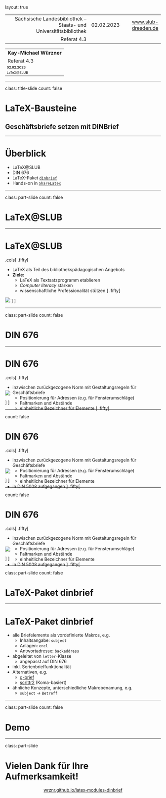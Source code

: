 layout: true
  
<div class="my-header"></div>

<div class="my-footer">
  <table>
    <tr>
      <td style="text-align:right">Sächsische Landesbibliothek – Staats- und Universitätsbibliothek</td>
      <td>02.02.2023</td>
      <td style="text-align:right"><a href="https://www.slub-dresden.de/">www.slub-dresden.de</a></td>
    </tr>
    <tr>
      <td style="text-align:right">Referat 4.3</td>
      <td />
    </tr>
  </table>
</div>

<div class="my-title-footer">
  <table>
    <tr>
      <td style="text-align:left"><b>Kay-Michael Würzner</b></td>
    </tr>
    <tr>
      <td style="text-align:left">Referat 4.3</td>
    </tr>
    <tr>
      <td style="font-size:8pt"><b>02.02.2023</b></td>
    </tr>
    <tr>
      <td style="font-size:8pt">LaTeX@SLUB</td>
    </tr>
  </table>
</div>

---

class: title-slide
count: false

# LaTeX-Bausteine
## Geschäftsbriefe setzen mit DINBrief

---

# Überblick

- LaTeX@SLUB
- DIN 676
- LaTeX-Paket [`dinbrief`](https://tex.zih.tu-dresden.de/)
- Hands-on in [`ShareLatex`](https://tex.zih.tu-dresden.de/)

---

class: part-slide
count: false

# LaTeX@SLUB

---

# LaTeX@SLUB

.cols[
.fifty[
- LaTeX als Teil des bibliothekspädagogischen Angebots
- **Ziele:**
  + LaTeX als Textsatzprogramm etablieren
  + *Computer literacy* stärken
  + wissenschaftliche Professionalität stützen
]
.fifty[
<img src="img/program.svg">
]
]

---

class: part-slide
count: false

# DIN 676

---

# DIN 676

.cols[
.fifty[
- inzwischen zurückgezogene Norm mit Gestaltungsregeln für Geschäftsbriefe
  + Positionierung für Adressen (e.g. für Fensterumschläge)
  + Faltmarken und Abstände
  + einheitliche Bezeichner für Elemente
]
.fifty[
<p style="margin-top:-80px">
<img src="img/din676.png">
</p>
]
]

---

count: false

# DIN 676

.cols[
.fifty[
- inzwischen zurückgezogene Norm mit Gestaltungsregeln für Geschäftsbriefe
  + Positionierung für Adressen (e.g. für Fensterumschläge)
  + Faltmarken und Abstände
  + einheitliche Bezeichner für Elemente
- in DIN 5008 aufgegangen
]
.fifty[
<p style="margin-top:-80px">
<img src="img/din676.png">
</p>
]
]

---

count: false

# DIN 676

.cols[
.fifty[
- inzwischen zurückgezogene Norm mit Gestaltungsregeln für Geschäftsbriefe
  + Positionierung für Adressen (e.g. für Fensterumschläge)
  + Faltmarken und Abstände
  + einheitliche Bezeichner für Elemente
- in DIN 5008 aufgegangen
]
.fifty[
<p style="margin-top:-80px">
<img src="https://upload.wikimedia.org/wikipedia/commons/0/00/DIN_5008_Form_B.svg">
</p>
]
]

---

class: part-slide
count: false

# LaTeX-Paket dinbrief

---

# LaTeX-Paket dinbrief

- alle Briefelemente als vordefinierte Makros, e.g.
  + Inhaltsangabe: `subject`
  + Anlagen: `encl`
  + Antwortadresse: `backaddress`
- abgeleitet von `letter`-Klasse
  + angepasst auf DIN 676
- inkl. Serienbrieffunktionalität
- Alternativen, e.g.
  + [g-brief](https://ctan.org/pkg/g-brief?lang=de)
  + [scrlttr2](https://ctan.org/pkg/scrlttr2?lang=de) (Koma-basiert)
- ähnliche Konzepte, unterschiedliche Makrobenamung, e.g.
  + `subject` → `Betreff`

---

class: part-slide
count: false

# Demo

---

class: part-slide

# Vielen Dank für Ihre Aufmerksamkeit!

<center>
<a href="https://wrznr.github.io/latex-modules-dinbrief/#1">wrznr.github.io/latex-modules-dinbrief</a>
</center>
